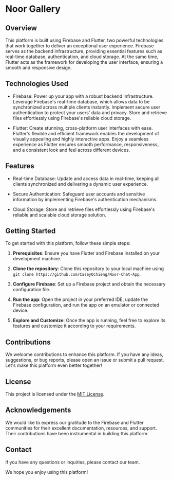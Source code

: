 # Noor Gallery

## Overview

This platform is built using Firebase and Flutter, two powerful technologies that work together to deliver an exceptional user experience. Firebase serves as the backend infrastructure, providing essential features such as real-time database, authentication, and cloud storage. At the same time, Flutter acts as the framework for developing the user interface, ensuring a smooth and responsive design.

## Technologies Used

- Firebase: Power up your app with a robust backend infrastructure. Leverage Firebase's real-time database, which allows data to be synchronized across multiple clients instantly. Implement secure user authentication to protect your users' data and privacy. Store and retrieve files effortlessly using Firebase's reliable cloud storage.

- Flutter: Create stunning, cross-platform user interfaces with ease. Flutter's flexible and efficient framework enables the development of visually appealing and highly interactive apps. Enjoy a seamless experience as Flutter ensures smooth performance, responsiveness, and a consistent look and feel across different devices.

## Features

- Real-time Database: Update and access data in real-time, keeping all clients synchronized and delivering a dynamic user experience.

- Secure Authentication: Safeguard user accounts and sensitive information by implementing Firebase's authentication mechanisms.

- Cloud Storage: Store and retrieve files effortlessly using Firebase's reliable and scalable cloud storage solution.

## Getting Started

To get started with this platform, follow these simple steps:

1. **Prerequisites**: Ensure you have Flutter and Firebase installed on your development machine.

2. **Clone the repository**: Clone this repository to your local machine using `git clone https://github.com/CaseyOchieng/Noor-Chat-App`.

3. **Configure Firebase**: Set up a Firebase project and obtain the necessary configuration file.

4. **Run the app**: Open the project in your preferred IDE, update the Firebase configuration, and run the app on an emulator or connected device.

5. **Explore and Customize**: Once the app is running, feel free to explore its features and customize it according to your requirements.

## Contributions

We welcome contributions to enhance this platform. If you have any ideas, suggestions, or bug reports, please open an issue or submit a pull request. Let's make this platform even better together!

## License

This project is licensed under the [MIT License](LICENSE).

## Acknowledgements

We would like to express our gratitude to the Firebase and Flutter communities for their excellent documentation, resources, and support. Their contributions have been instrumental in building this platform.

## Contact

If you have any questions or inquiries, please contact our team.

We hope you enjoy using this platform!
